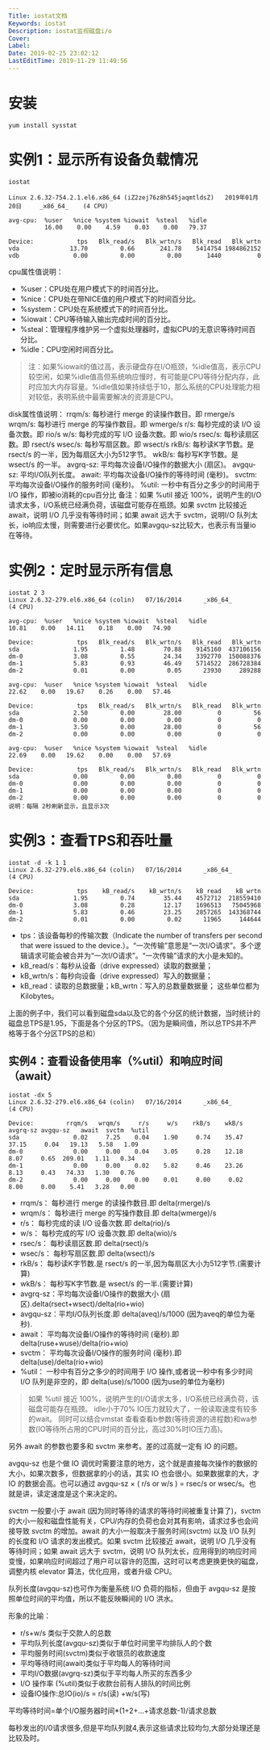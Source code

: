 ```yaml
---
Title: iostat文档
Keywords: iostat
Description: iostat监视磁盘i/o
Cover: 
Label: 
Date: 2019-02-25 23:02:12
LastEditTime: 2019-11-29 11:49:56
---
```


# 安装
```
yum install sysstat
```

# 实例1：显示所有设备负载情况
```
iostat

Linux 2.6.32-754.2.1.el6.x86_64 (iZ2zej76z8h545jaqmtldsZ) 	2019年01月20日 	_x86_64_	(4 CPU)

avg-cpu:  %user   %nice %system %iowait  %steal   %idle
          16.00    0.00    4.59    0.03    0.00   79.37

Device:            tps   Blk_read/s   Blk_wrtn/s   Blk_read   Blk_wrtn
vda              13.70         0.66       241.78    5414754 1984862152
vdb               0.00         0.00         0.00       1440          0
```

cpu属性值说明：
- %user：CPU处在用户模式下的时间百分比。
- %nice：CPU处在带NICE值的用户模式下的时间百分比。
- %system：CPU处在系统模式下的时间百分比。
- %iowait：CPU等待输入输出完成时间的百分比。
- %steal：管理程序维护另一个虚拟处理器时，虚拟CPU的无意识等待时间百分比。
- %idle：CPU空闲时间百分比。
> 注：如果%iowait的值过高，表示硬盘存在I/O瓶颈，%idle值高，表示CPU较空闲，如果%idle值高但系统响应慢时，有可能是CPU等待分配内存，此时应加大内存容量。%idle值如果持续低于10，那么系统的CPU处理能力相对较低，表明系统中最需要解决的资源是CPU。

disk属性值说明：
rrqm/s: 每秒进行 merge 的读操作数目。即 rmerge/s
wrqm/s: 每秒进行 merge 的写操作数目。即 wmerge/s
r/s: 每秒完成的读 I/O 设备次数。即 rio/s
w/s: 每秒完成的写 I/O 设备次数。即 wio/s
rsec/s: 每秒读扇区数。即 rsect/s
wsec/s: 每秒写扇区数。即 wsect/s
rkB/s: 每秒读K字节数。是 rsect/s 的一半，因为每扇区大小为512字节。
wkB/s: 每秒写K字节数。是 wsect/s 的一半。
avgrq-sz: 平均每次设备I/O操作的数据大小 (扇区)。
avgqu-sz: 平均I/O队列长度。
await: 平均每次设备I/O操作的等待时间 (毫秒)。
svctm: 平均每次设备I/O操作的服务时间 (毫秒)。
%util: 一秒中有百分之多少的时间用于 I/O 操作，即被io消耗的cpu百分比
备注：如果 %util 接近 100%，说明产生的I/O请求太多，I/O系统已经满负荷，该磁盘可能存在瓶颈。如果 svctm 比较接近 await，说明 I/O 几乎没有等待时间；如果 await 远大于 svctm，说明I/O 队列太长，io响应太慢，则需要进行必要优化。如果avgqu-sz比较大，也表示有当量io在等待。

# 实例2：定时显示所有信息
```
iostat 2 3
Linux 2.6.32-279.el6.x86_64 (colin)   07/16/2014      _x86_64_        (4 CPU)

avg-cpu:  %user   %nice %system %iowait  %steal   %idle
10.81    0.00   14.11    0.18    0.00   74.90

Device:            tps   Blk_read/s   Blk_wrtn/s   Blk_read   Blk_wrtn
sda               1.95         1.48        70.88    9145160  437106156
dm-0              3.08         0.55        24.34    3392770  150088376
dm-1              5.83         0.93        46.49    5714522  286728384
dm-2              0.01         0.00         0.05      23930     289288

avg-cpu:  %user   %nice %system %iowait  %steal   %idle
22.62    0.00   19.67    0.26    0.00   57.46

Device:            tps   Blk_read/s   Blk_wrtn/s   Blk_read   Blk_wrtn
sda               2.50         0.00        28.00          0         56
dm-0              0.00         0.00         0.00          0          0
dm-1              3.50         0.00        28.00          0         56
dm-2              0.00         0.00         0.00          0          0

avg-cpu:  %user   %nice %system %iowait  %steal   %idle
22.69    0.00   19.62    0.00    0.00   57.69

Device:            tps   Blk_read/s   Blk_wrtn/s   Blk_read   Blk_wrtn
sda               0.00         0.00         0.00          0          0
dm-0              0.00         0.00         0.00          0          0
dm-1              0.00         0.00         0.00          0          0
dm-2              0.00         0.00         0.00          0          0
说明：每隔 2秒刷新显示，且显示3次
```

# 实例3：查看TPS和吞吐量
```
iostat -d -k 1 1
Linux 2.6.32-279.el6.x86_64 (colin)   07/16/2014      _x86_64_        (4 CPU)

Device:            tps    kB_read/s    kB_wrtn/s    kB_read    kB_wrtn
sda               1.95         0.74        35.44    4572712  218559410
dm-0              3.08         0.28        12.17    1696513   75045968
dm-1              5.83         0.46        23.25    2857265  143368744
dm-2              0.01         0.00         0.02      11965     144644
```
- tps：该设备每秒的传输次数（Indicate the number of transfers per second that were issued to the device.）。“一次传输”意思是“一次I/O请求”。多个逻辑请求可能会被合并为“一次I/O请求”。“一次传输”请求的大小是未知的。
- kB_read/s：每秒从设备（drive expressed）读取的数据量；
- kB_wrtn/s：每秒向设备（drive expressed）写入的数据量；
- kB_read：读取的总数据量；kB_wrtn：写入的总数量数据量；
这些单位都为Kilobytes。

上面的例子中，我们可以看到磁盘sda以及它的各个分区的统计数据，当时统计的磁盘总TPS是1.95，下面是各个分区的TPS。（因为是瞬间值，所以总TPS并不严格等于各个分区TPS的总和）

## 实例4：查看设备使用率（%util）和响应时间（await）
```
iostat -dx 5 
Linux 2.6.32-279.el6.x86_64 (colin)   07/16/2014      _x86_64_        (4 CPU)

Device:         rrqm/s   wrqm/s     r/s     w/s    rkB/s    wkB/s avgrq-sz avgqu-sz   await  svctm  %util
sda               0.02     7.25    0.04    1.90     0.74    35.47    37.15     0.04   19.13   5.58   1.09
dm-0              0.00     0.00    0.04    3.05     0.28    12.18     8.07     0.65  209.01   1.11   0.34
dm-1              0.00     0.00    0.02    5.82     0.46    23.26     8.13     0.43   74.33   1.30   0.76
dm-2              0.00     0.00    0.00    0.01     0.00     0.02     8.00     0.00    5.41   3.28   0.00
```
- rrqm/s： 每秒进行 merge 的读操作数目.即 delta(rmerge)/s
- wrqm/s： 每秒进行 merge 的写操作数目.即 delta(wmerge)/s
- r/s： 每秒完成的读 I/O 设备次数.即 delta(rio)/s
- w/s： 每秒完成的写 I/O 设备次数.即 delta(wio)/s
- rsec/s： 每秒读扇区数.即 delta(rsect)/s
- wsec/s： 每秒写扇区数.即 delta(wsect)/s
- rkB/s： 每秒读K字节数.是 rsect/s 的一半,因为每扇区大小为512字节.(需要计算)
- wkB/s： 每秒写K字节数.是 wsect/s 的一半.(需要计算)
- avgrq-sz：平均每次设备I/O操作的数据大小 (扇区).delta(rsect+wsect)/delta(rio+wio)
- avgqu-sz：平均I/O队列长度.即 delta(aveq)/s/1000 (因为aveq的单位为毫秒).
- await： 平均每次设备I/O操作的等待时间 (毫秒).即 delta(ruse+wuse)/delta(rio+wio)
- svctm： 平均每次设备I/O操作的服务时间 (毫秒).即 delta(use)/delta(rio+wio)
- %util： 一秒中有百分之多少的时间用于 I/O 操作,或者说一秒中有多少时间 I/O 队列是非空的，即 delta(use)/s/1000 (因为use的单位为毫秒)
> 如果 %util 接近 100%，说明产生的I/O请求太多，I/O系统已经满负荷，该磁盘可能存在瓶颈。 idle小于70% IO压力就较大了，一般读取速度有较多的wait。 同时可以结合vmstat 查看查看b参数(等待资源的进程数)和wa参数(IO等待所占用的CPU时间的百分比，高过30%时IO压力高)。

另外 await 的参数也要多和 svctm 来参考。差的过高就一定有 IO 的问题。

avgqu-sz 也是个做 IO 调优时需要注意的地方，这个就是直接每次操作的数据的大小，如果次数多，但数据拿的小的话，其实 IO 也会很小。如果数据拿的大，才IO 的数据会高。也可以通过 avgqu-sz × ( r/s or w/s ) = rsec/s or wsec/s。也就是讲，读定速度是这个来决定的。

svctm 一般要小于 await (因为同时等待的请求的等待时间被重复计算了)，svctm 的大小一般和磁盘性能有关，CPU/内存的负荷也会对其有影响，请求过多也会间接导致 svctm 的增加。await 的大小一般取决于服务时间(svctm) 以及 I/O 队列的长度和 I/O 请求的发出模式。如果 svctm 比较接近 await，说明 I/O 几乎没有等待时间；如果 await 远大于 svctm，说明 I/O 队列太长，应用得到的响应时间变慢，如果响应时间超过了用户可以容许的范围，这时可以考虑更换更快的磁盘，调整内核 elevator 算法，优化应用，或者升级 CPU。

队列长度(avgqu-sz)也可作为衡量系统 I/O 负荷的指标，但由于 avgqu-sz 是按照单位时间的平均值，所以不能反映瞬间的 I/O 洪水。

形象的比喻：
- r/s+w/s 类似于交款人的总数
- 平均队列长度(avgqu-sz)类似于单位时间里平均排队人的个数
- 平均服务时间(svctm)类似于收银员的收款速度
- 平均等待时间(await)类似于平均每人的等待时间
- 平均I/O数据(avgrq-sz)类似于平均每人所买的东西多少
- I/O 操作率 (%util)类似于收款台前有人排队的时间比例
- 设备IO操作:总IO(io)/s = r/s(读) +w/s(写)

平均等待时间=单个I/O服务器时间*(1+2+...+请求总数-1)/请求总数

每秒发出的I/0请求很多,但是平均队列就4,表示这些请求比较均匀,大部分处理还是比较及时。